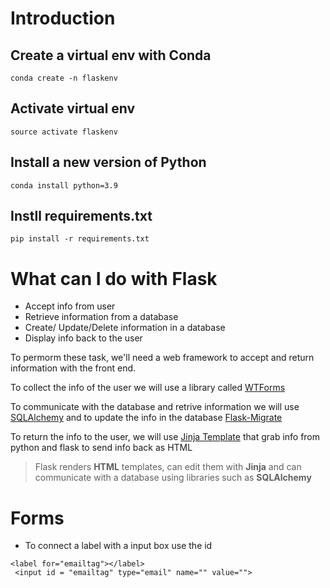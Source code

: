 # Introduction
## Create a virtual env with Conda
```
conda create -n flaskenv
```
## Activate virtual env
```
source activate flaskenv
```
## Install a new version of Python
```
conda install python=3.9
```
## Instll requirements.txt
```
pip install -r requirements.txt
```

# What can I do with Flask
- Accept info from user
- Retrieve information from a database
- Create/ Update/Delete information in a database
- Display info back to the user

To permorm these task, we'll need a web framework to accept and return information with the front end.

To collect the info of the user we will use a library called <ins>WTForms</ins> 

To communicate with the database and retrive information we will use <ins>SQLAlchemy</ins> and to update the info in the database <ins>Flask-Migrate</ins>

To return the info to the user, we will use <ins>Jinja Template</ins> that grab info from python and flask to send info back as HTML

> Flask renders **HTML** templates, can edit them with **Jinja** and can communicate with a database using libraries such as **SQLAlchemy**

# Forms
- To connect a label with a input box use the id
```
<label for="emailtag"></label>
 <input id = "emailtag" type="email" name="" value="">
```


 